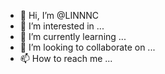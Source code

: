 - 👋 Hi, I’m @LINNNC
- 👀 I’m interested in ...
- 🌱 I’m currently learning ...
- 💞️ I’m looking to collaborate on ...
- 📫 How to reach me ...

<!---
LINNNC/LINNNC is a ✨ special ✨ repository because its `README.md` (this file) appears on your GitHub profile.
You can click the Preview link to take a look at your changes.
--->
